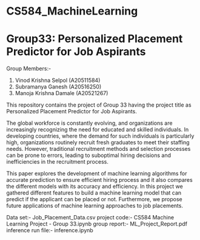 # CS584_MachineLearning
# Group33: Personalized Placement Predictor for Job Aspirants

Group Members:-
1) Vinod Krishna Selpol (A20511584)
2) Subramanya Ganesh (A20516250)
3) Manoja Krishna Damale (A20521267)

This repository contains the project of Group 33 having the project title as Personalized Placement Predictor for Job Aspirants.

The global workforce is constantly evolving, and organizations are increasingly recognizing the need for educated and skilled individuals. In developing countries, where the demand for such individuals is particularly high, organizations routinely recruit fresh graduates to meet their staffing needs. However, traditional recruitment methods and selection processes can be prone to errors, leading to suboptimal hiring decisions and inefficiencies in the recruitment process.

This paper explores the development of machine learning algorithms for accurate prediction to ensure efficient hiring process and it also compares the different models with its accuracy and efficiency. In this project we gathered different features to build a machine learning model that can predict if the applicant can be placed or not. Furthermore, we propose future applications of machine learning approaches to job placements.


Data set:- Job_Placement_Data.csv
project code:- CS584 Machine Learning Project - Group 33.ipynb
group report:- ML_Project_Report.pdf
inference run file:- inference.ipynb
